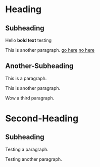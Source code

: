 # Heading

## Subheading

Hello **bold text** testing

This is another paragraph. [go here](#Another-Subheading) [no here](#Subheading)

## Another-Subheading

This is a paragraph.

This is another paragraph.

Wow a third paragraph.

# Second-Heading

## Subheading

Testing a paragraph.

Testing another paragraph.
